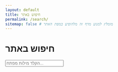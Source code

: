 ```yaml
---
layout: default
title: חיפוש באתר
permalink: /search/
sitemap: false # מומלץ למנוע מדף זה מלהופיע במפת האתר
---
```


<div class="search-page">
  <h1>חיפוש באתר</h1>
  <input type="text" id="search-input-page" placeholder="הקלד מילות מפתח..." aria-label="הקלד מילות מפתח לחיפוש">
  
  <div id="results-container">
      <!-- התוצאות יופיעו כאן -->
      <!-- אפשר להוסיף הודעת טעינה ראשונית אם רוצים -->
      <!-- <p>הזן מונח חיפוש למעלה...</p> -->
  </div>
</div>


<script>
  window.searchData = [
    {% for post in site.posts %}
      {
        "title"     : {{ post.title | jsonify }},
        "url"       : "{{ post.url | relative_url }}",
        "date"      : "{{ post.date | date_to_xmlschema }}", // פורמט תאריך סטנדרטי
        "categories": {{ post.categories | join: ', ' | jsonify }},
        "tags"      : {{ post.tags | join: ', ' | jsonify }},
        // היזהר עם post.content. אם הוא ארוך מאוד, זה יכול להכביד.
        // אולי עדיף להשתמש בתקציר מורחב או רק בחלק מהתוכן.
        // נשתמש ב-excerpt כדי לשמור על גודל סביר.
        "excerpt"   : {{ post.excerpt | strip_html | strip_newlines | truncatewords: 40 | jsonify }}
        // אם אתה רוצה לחפש בתוכן המלא, שקול את ההשלכות על גודל הדף.
        // "content"   : {{ post.content | strip_html | strip_newlines | truncatewords: 150 | jsonify }} 
      }
      {% unless forloop.last %},{% endunless %}
    {% endfor %}
  ];
  // הדפס ל-console כדי לוודא שהנתונים נוצרו
  // console.log('Search data embedded:', window.searchData); 
</script>

<script src="https://unpkg.com/simple-jekyll-search@latest/dest/simple-jekyll-search.min.js"></script>
<script src="{{ "/assets/js/search.js" | relative_url }}"></script>